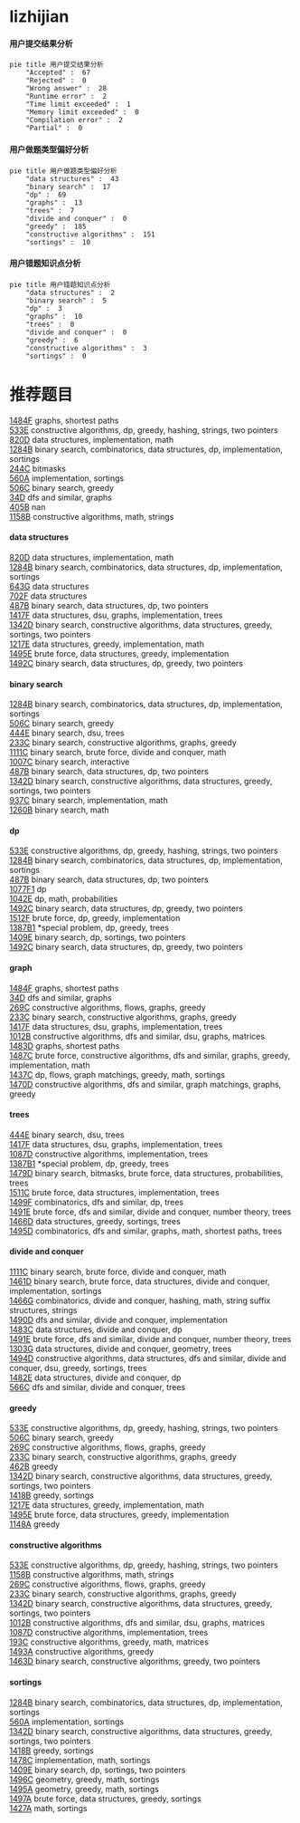 # lizhijian
<!-- tabs:start -->
#### **用户提交结果分析**

```mermaid
pie title 用户提交结果分析
    "Accepted" :  67
    "Rejected" :  0
    "Wrong answer" :  28
    "Runtime error" :  2
    "Time limit exceeded" :  1
    "Memory limit exceeded" :  0
    "Compilation error" :  2
    "Partial" :  0
```
#### **用户做题类型偏好分析**

```mermaid
pie title 用户做题类型偏好分析
    "data structures" :  43
    "binary search" :  17
    "dp" :  69
    "graphs" :  13
    "trees" :  7
    "divide and conquer" :  0
    "greedy" :  185
    "constructive algorithms" :  151
    "sortings" :  10
```
#### **用户错题知识点分析**

```mermaid
pie title 用户错题知识点分析
    "data structures" :  2
    "binary search" :  5
    "dp" :  3
    "graphs" :  10
    "trees" :  0
    "divide and conquer" :  0
    "greedy" :  6
    "constructive algorithms" :  3
    "sortings" :  0
```
<!-- tabs:end -->
# 推荐题目
[1484F](https://codeforces.com/contest/1484/problem/F)		graphs,
                        shortest paths		  
[533E](http://codeforces.com/problemset/problem/533/E)		constructive algorithms,
                        dp,
                        greedy,
                        hashing,
                        strings,
                        two pointers		  
[820D](https://codeforces.com/contest/820/problem/D)		data structures,
                        implementation,
                        math		  
[1284B](http://codeforces.com/problemset/problem/1284/B)		binary search,
                        combinatorics,
                        data structures,
                        dp,
                        implementation,
                        sortings		  
[244C](https://codeforces.com/contest/244/problem/C)		bitmasks		  
[560A](http://codeforces.com/problemset/problem/560/A)		implementation,
                        sortings		  
[506C](https://codeforces.com/contest/506/problem/C)		binary search,
                        greedy		  
[34D](http://codeforces.com/problemset/problem/34/D)		dfs and similar,
                        graphs		  
[405B](http://codeforces.com/problemset/problem/405/B)		nan		  
[1158B](http://codeforces.com/problemset/problem/1158/B)		constructive algorithms,
                        math,
                        strings		  
<!-- tabs:start -->
#### **data structures**
[820D](https://codeforces.com/contest/820/problem/D)		data structures,
                        implementation,
                        math		  
[1284B](http://codeforces.com/problemset/problem/1284/B)		binary search,
                        combinatorics,
                        data structures,
                        dp,
                        implementation,
                        sortings		  
[643G](http://codeforces.com/problemset/problem/643/G)		data structures		  
[702F](http://codeforces.com/problemset/problem/702/F)		data structures		  
[487B](http://codeforces.com/problemset/problem/487/B)		binary search,
                        data structures,
                        dp,
                        two pointers		  
[1417F](https://codeforces.com/contest/1417/problem/F)		data structures,
                        dsu,
                        graphs,
                        implementation,
                        trees		  
[1342D](http://codeforces.com/problemset/problem/1342/D)		binary search,
                        constructive algorithms,
                        data structures,
                        greedy,
                        sortings,
                        two pointers		  
[1217E](http://codeforces.com/problemset/problem/1217/E)		data structures,
                        greedy,
                        implementation,
                        math		  
[1495E](http://codeforces.com/problemset/problem/1495/E)		brute force,
                        data structures,
                        greedy,
                        implementation		  
[1492C](http://codeforces.com/problemset/problem/1492/C)		binary search,
                        data structures,
                        dp,
                        greedy,
                        two pointers		  
#### **binary search**
[1284B](http://codeforces.com/problemset/problem/1284/B)		binary search,
                        combinatorics,
                        data structures,
                        dp,
                        implementation,
                        sortings		  
[506C](https://codeforces.com/contest/506/problem/C)		binary search,
                        greedy		  
[444E](http://codeforces.com/problemset/problem/444/E)		binary search,
                        dsu,
                        trees		  
[233C](https://codeforces.com/contest/233/problem/C)		binary search,
                        constructive algorithms,
                        graphs,
                        greedy		  
[1111C](http://codeforces.com/problemset/problem/1111/C)		binary search,
                        brute force,
                        divide and conquer,
                        math		  
[1007C](http://codeforces.com/problemset/problem/1007/C)		binary search,
                        interactive		  
[487B](http://codeforces.com/problemset/problem/487/B)		binary search,
                        data structures,
                        dp,
                        two pointers		  
[1342D](http://codeforces.com/problemset/problem/1342/D)		binary search,
                        constructive algorithms,
                        data structures,
                        greedy,
                        sortings,
                        two pointers		  
[937C](https://codeforces.com/contest/937/problem/C)		binary search,
                        implementation,
                        math		  
[1260B](http://codeforces.com/problemset/problem/1260/B)		binary search,
                        math		  
#### **dp**
[533E](http://codeforces.com/problemset/problem/533/E)		constructive algorithms,
                        dp,
                        greedy,
                        hashing,
                        strings,
                        two pointers		  
[1284B](http://codeforces.com/problemset/problem/1284/B)		binary search,
                        combinatorics,
                        data structures,
                        dp,
                        implementation,
                        sortings		  
[487B](http://codeforces.com/problemset/problem/487/B)		binary search,
                        data structures,
                        dp,
                        two pointers		  
[1077F1](http://codeforces.com/problemset/problem/1077/F1)		dp		  
[1042E](http://codeforces.com/problemset/problem/1042/E)		dp,
                        math,
                        probabilities		  
[1492C](http://codeforces.com/problemset/problem/1492/C)		binary search,
                        data structures,
                        dp,
                        greedy,
                        two pointers		  
[1512F](http://codeforces.com/problemset/problem/1512/F)		brute force,
                        dp,
                        greedy,
                        implementation		  
[1387B1](http://codeforces.com/problemset/problem/1387/B1)		*special problem,
                        dp,
                        greedy,
                        trees		  
[1409E](http://codeforces.com/problemset/problem/1409/E)		binary search,
                        dp,
                        sortings,
                        two pointers		  
[1492C](http://codeforces.com/problemset/problem/1492/C)		binary search,
                        data structures,
                        dp,
                        greedy,
                        two pointers		  
#### **graph**
[1484F](https://codeforces.com/contest/1484/problem/F)		graphs,
                        shortest paths		  
[34D](http://codeforces.com/problemset/problem/34/D)		dfs and similar,
                        graphs		  
[269C](http://codeforces.com/problemset/problem/269/C)		constructive algorithms,
                        flows,
                        graphs,
                        greedy		  
[233C](https://codeforces.com/contest/233/problem/C)		binary search,
                        constructive algorithms,
                        graphs,
                        greedy		  
[1417F](https://codeforces.com/contest/1417/problem/F)		data structures,
                        dsu,
                        graphs,
                        implementation,
                        trees		  
[1012B](http://codeforces.com/problemset/problem/1012/B)		constructive algorithms,
                        dfs and similar,
                        dsu,
                        graphs,
                        matrices		  
[1483D](https://codeforces.com/contest/1483/problem/D)		graphs,
                        shortest paths		  
[1487C](http://codeforces.com/problemset/problem/1487/C)		brute force,
                        constructive algorithms,
                        dfs and similar,
                        graphs,
                        greedy,
                        implementation,
                        math		  
[1437C](http://codeforces.com/problemset/problem/1437/C)		dp,
                        flows,
                        graph matchings,
                        greedy,
                        math,
                        sortings		  
[1470D](http://codeforces.com/problemset/problem/1470/D)		constructive algorithms,
                        dfs and similar,
                        graph matchings,
                        graphs,
                        greedy		  
#### **trees**
[444E](http://codeforces.com/problemset/problem/444/E)		binary search,
                        dsu,
                        trees		  
[1417F](https://codeforces.com/contest/1417/problem/F)		data structures,
                        dsu,
                        graphs,
                        implementation,
                        trees		  
[1087D](https://codeforces.com/contest/1087/problem/D)		constructive algorithms,
                        implementation,
                        trees		  
[1387B1](http://codeforces.com/problemset/problem/1387/B1)		*special problem,
                        dp,
                        greedy,
                        trees		  
[1479D](http://codeforces.com/problemset/problem/1479/D)		binary search,
                        bitmasks,
                        brute force,
                        data structures,
                        probabilities,
                        trees		  
[1511C](http://codeforces.com/problemset/problem/1511/C)		brute force,
                        data structures,
                        implementation,
                        trees		  
[1499F](http://codeforces.com/problemset/problem/1499/F)		combinatorics,
                        dfs and similar,
                        dp,
                        trees		  
[1491E](http://codeforces.com/problemset/problem/1491/E)		brute force,
                        dfs and similar,
                        divide and conquer,
                        number theory,
                        trees		  
[1466D](http://codeforces.com/problemset/problem/1466/D)		data structures,
                        greedy,
                        sortings,
                        trees		  
[1495D](http://codeforces.com/problemset/problem/1495/D)		combinatorics,
                        dfs and similar,
                        graphs,
                        math,
                        shortest paths,
                        trees		  
#### **divide and conquer**
[1111C](http://codeforces.com/problemset/problem/1111/C)		binary search,
                        brute force,
                        divide and conquer,
                        math		  
[1461D](http://codeforces.com/problemset/problem/1461/D)		binary search,
                        brute force,
                        data structures,
                        divide and conquer,
                        implementation,
                        sortings		  
[1466G](http://codeforces.com/problemset/problem/1466/G)		combinatorics,
                        divide and conquer,
                        hashing,
                        math,
                        string suffix structures,
                        strings		  
[1490D](http://codeforces.com/problemset/problem/1490/D)		dfs and similar,
                        divide and conquer,
                        implementation		  
[1483C](https://codeforces.com/contest/1483/problem/C)		data structures,
                        divide and conquer,
                        dp		  
[1491E](http://codeforces.com/problemset/problem/1491/E)		brute force,
                        dfs and similar,
                        divide and conquer,
                        number theory,
                        trees		  
[1303G](http://codeforces.com/problemset/problem/1303/G)		data structures,
                        divide and conquer,
                        geometry,
                        trees		  
[1494D](http://codeforces.com/problemset/problem/1494/D)		constructive algorithms,
                        data structures,
                        dfs and similar,
                        divide and conquer,
                        dsu,
                        greedy,
                        sortings,
                        trees		  
[1482E](http://codeforces.com/problemset/problem/1482/E)		data structures,
                        divide and conquer,
                        dp		  
[566C](http://codeforces.com/problemset/problem/566/C)		dfs and similar,
                        divide and conquer,
                        trees		  
#### **greedy**
[533E](http://codeforces.com/problemset/problem/533/E)		constructive algorithms,
                        dp,
                        greedy,
                        hashing,
                        strings,
                        two pointers		  
[506C](https://codeforces.com/contest/506/problem/C)		binary search,
                        greedy		  
[269C](http://codeforces.com/problemset/problem/269/C)		constructive algorithms,
                        flows,
                        graphs,
                        greedy		  
[233C](https://codeforces.com/contest/233/problem/C)		binary search,
                        constructive algorithms,
                        graphs,
                        greedy		  
[462B](http://codeforces.com/problemset/problem/462/B)		greedy		  
[1342D](http://codeforces.com/problemset/problem/1342/D)		binary search,
                        constructive algorithms,
                        data structures,
                        greedy,
                        sortings,
                        two pointers		  
[1418B](http://codeforces.com/problemset/problem/1418/B)		greedy,
                        sortings		  
[1217E](http://codeforces.com/problemset/problem/1217/E)		data structures,
                        greedy,
                        implementation,
                        math		  
[1495E](http://codeforces.com/problemset/problem/1495/E)		brute force,
                        data structures,
                        greedy,
                        implementation		  
[1148A](http://codeforces.com/problemset/problem/1148/A)		greedy		  
#### **constructive algorithms**
[533E](http://codeforces.com/problemset/problem/533/E)		constructive algorithms,
                        dp,
                        greedy,
                        hashing,
                        strings,
                        two pointers		  
[1158B](http://codeforces.com/problemset/problem/1158/B)		constructive algorithms,
                        math,
                        strings		  
[269C](http://codeforces.com/problemset/problem/269/C)		constructive algorithms,
                        flows,
                        graphs,
                        greedy		  
[233C](https://codeforces.com/contest/233/problem/C)		binary search,
                        constructive algorithms,
                        graphs,
                        greedy		  
[1342D](http://codeforces.com/problemset/problem/1342/D)		binary search,
                        constructive algorithms,
                        data structures,
                        greedy,
                        sortings,
                        two pointers		  
[1012B](http://codeforces.com/problemset/problem/1012/B)		constructive algorithms,
                        dfs and similar,
                        dsu,
                        graphs,
                        matrices		  
[1087D](https://codeforces.com/contest/1087/problem/D)		constructive algorithms,
                        implementation,
                        trees		  
[193C](http://codeforces.com/problemset/problem/193/C)		constructive algorithms,
                        greedy,
                        math,
                        matrices		  
[1493A](http://codeforces.com/problemset/problem/1493/A)		constructive algorithms,
                        greedy		  
[1463D](http://codeforces.com/problemset/problem/1463/D)		binary search,
                        constructive algorithms,
                        greedy,
                        two pointers		  
#### **sortings**
[1284B](http://codeforces.com/problemset/problem/1284/B)		binary search,
                        combinatorics,
                        data structures,
                        dp,
                        implementation,
                        sortings		  
[560A](http://codeforces.com/problemset/problem/560/A)		implementation,
                        sortings		  
[1342D](http://codeforces.com/problemset/problem/1342/D)		binary search,
                        constructive algorithms,
                        data structures,
                        greedy,
                        sortings,
                        two pointers		  
[1418B](http://codeforces.com/problemset/problem/1418/B)		greedy,
                        sortings		  
[1478C](http://codeforces.com/problemset/problem/1478/C)		implementation,
                        math,
                        sortings		  
[1409E](http://codeforces.com/problemset/problem/1409/E)		binary search,
                        dp,
                        sortings,
                        two pointers		  
[1496C](https://codeforces.com/contest/1496/problem/C)		geometry,
                        greedy,
                        math,
                        sortings		  
[1495A](http://codeforces.com/problemset/problem/1495/A)		geometry,
                        greedy,
                        math,
                        sortings		  
[1497A](http://codeforces.com/problemset/problem/1497/A)		brute force,
                        data structures,
                        greedy,
                        sortings		  
[1427A](http://codeforces.com/problemset/problem/1427/A)		math,
                        sortings		  
<!-- tabs:end -->
